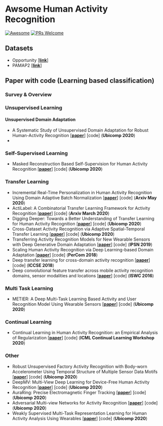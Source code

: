 # Awsome Human Activity Recognition 

[![Awesome](https://awesome.re/badge.svg)](https://awesome.re) [![PRs Welcome](https://img.shields.io/badge/PRs-welcome-brightgreen.svg?style=flat-square)](http://makeapullrequest.com)


## Datasets
- Opportunity [[**link**](https://archive.ics.uci.edu/ml/datasets/opportunity+activity+recognition#:~:text=Data%20Set%20Information%3A-,The%20OPPORTUNITY%20Dataset%20for%20Human%20Activity%20Recognition%20from%20Wearable%2C%20Object,%2C%20feature%20extraction%2C%20etc)]
- PAMAP2 [[**link**](https://archive.ics.uci.edu/ml/datasets/pamap2+physical+activity+monitoring)]

## Paper with code (Learning based classification)

### Survey & Overview



### Unsupervised Learning

#### Unsupervised Domain Adaptation

- A Systematic Study of Unsupervised Domain Adaptation for Robust Human-Activity Recognition [[**paper**](https://dl.acm.org/doi/pdf/10.1145/3380985)] [code]  (**Ubicomp 2020**)
- 

### Self-Supervised Learning
- Masked Reconstruction Based Self-Supervision for Human Activity Recognition [[**paper**](https://dl.acm.org/doi/pdf/10.1145/3410531.3414306)] [code]  (**Ubicomp 2020**)


### Transfer Learning
- Incremental Real-Time Personalization in Human Activity Recognition Using Domain Adaptive Batch Normalization [[**paper**](https://arxiv.org/pdf/2005.12178.pdf)] [code] (**Arxiv May 2020**)
- ActiLabel: A Combinatorial Transfer Learning Framework for Activity Recognition [[**paper**](https://arxiv.org/pdf/2003.07415.pdf)] [code] (**Arxiv March 2020**)
- Digging Deeper: Towards a Better Understanding of Transfer Learning for Human Activity Recognition [[**paper**](https://dl.acm.org/doi/pdf/10.1145/3410531.3414311)] [code] (**Ubicomp 2020**)
- Cross-Dataset Activity Recognition via Adaptive Spatial-Temporal Transfer Learning [[**paper**](https://dl.acm.org/doi/pdf/10.1145/3369818)] [code] (**Ubicomp 2020**)
- Transferring Activity Recognition Models for New Wearable Sensors with Deep Generative Domain Adaptation [[**paper**](https://dl.acm.org/doi/pdf/10.1145/3302506.3310391)] [code] (**IPSN 2019**)
- Scaling Human Activity Recognition via Deep Learning-based Domain Adaptation [[**paper**](https://ieeexplore.ieee.org/stamp/stamp.jsp?tp=&arnumber=8444585)] [code] (**PerCom 2018**)
- Deep transfer learning for cross-domain activity recognition [[**paper**](https://arxiv.org/pdf/1807.07963.pdf)] [code] (**ICCSE 2018**) 
- Deep convolutional feature transfer across mobile activity recognition domains, sensor modalities and locations [[**paper**](https://dl.acm.org/doi/pdf/10.1145/2971763.2971764)] [code] (**ISWC 2016**) 



### Multi Task Learning
- METIER: A Deep Multi-Task Learning Based Activity and User Recognition Model Using Wearable Sensors [[**paper**](https://dl.acm.org/doi/pdf/10.1145/3381012)] [code] (**Ubicomp 2020**) 



### Continual Learning
- Continual Learning in Human Activity Recognition: an Empirical Analysis of Regularization [[**paper**](https://arxiv.org/pdf/2007.03032.pdf)] [code] (**ICML Continual Learning Workshop 2020**)



### Other 
- Robust Unsupervised Factory Activity Recognition with Body-worn Accelerometer Using Temporal Structure of Multiple Sensor Data Motifs [[**paper**](https://dl.acm.org/doi/pdf/10.1145/3411836)] [code] (**Ubicomp 2020**) 
- DeepMV: Multi-View Deep Learning for Device-Free Human Activity Recognition [[**paper**](https://dl.acm.org/doi/pdf/10.1145/3380980)] [code] (**Ubicomp 2020**)  
- AuraRing: Precise Electromagnetic Finger Tracking [[**paper**](https://dl.acm.org/doi/pdf/10.1145/3369831)] [code] (**Ubicomp 2020**)
- Adversarial Multi-view Networks for Activity Recognition [[**paper**](https://dl.acm.org/doi/pdf/10.1145/3397323)] [code] (**Ubicomp 2020**)
- Weakly Supervised Multi-Task Representation Learning for Human Activity Analysis Using Wearables [[**paper**](https://dl.acm.org/doi/pdf/10.1145/3397330)] [code] (**Ubicomp 2020**)
